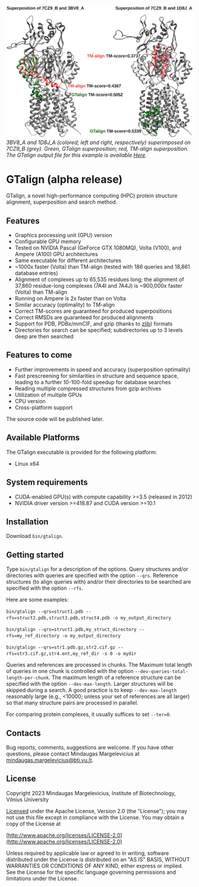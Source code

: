 ![Header image](imgs/gtalign_header.jpg)
*3BV8\_A and 1D8J\_A (colored; left and right, respectively) superimposed on 
7CZ9\_B (grey). Green, GTalign superposition; red, TM-align superposition. 
The GTalign output file for this example is available 
[Here](out/2021-09-18_00000039_1__0.md).*

# GTalign (alpha release)

GTalign, a novel high-performance computing (HPC) protein structure alignment, 
superposition and search method.

## Features

  *  Graphics processing unit (GPU) version
  *  Configurable GPU memory
  *  Tested on NVIDIA Pascal (GeForce GTX 1080MQ), Volta (V100), and Ampere 
  (A100) GPU architectures
  *  Same executable for different architectures
  *  ~1000x faster (Volta) than TM-align (tested with 186 queries and 18,861 database 
  entries)
  *  Alignment of complexes up to 65,535 residues long; the alignment of 37,860 
  residue-long complexes (7A4I and 7A4J) is ~900,000x faster (Volta) than TM-align
  *  Running on Ampere is 2x faster than on Volta
  *  Similar accuracy (optimality) to TM-align
  *  Correct TM-scores are guaranteed for produced superpositions
  *  Correct RMSDs are guaranteed for produced alignments
  *  Support for PDB, PDBx/mmCIF, and gzip (thanks to [zlib](https://github.com/madler/zlib))
  formats
  *  Directories for search can be specified; subdirectories up to 3 levels deep are 
  then searched

## Features to come

  *  Further improvements in speed and accuracy (superposition optimality)
  *  Fast prescreening for similarities in structure and sequence space, leading to a 
  further 10-100-fold speedup for database searches
  *  Reading multiple compressed structures from gzip archives 
  *  Utilization of multiple GPUs
  *  CPU version
  *  Cross-platform support

  The source code will be published later.

## Available Platforms

  The GTalign executable is provided for the following platform:

  *  Linux x64

## System requirements

  *  CUDA-enabled GPU(s) with compute capability >=3.5 (released in 2012)
  *  NVIDIA driver version >=418.87 and CUDA version >=10.1

## Installation

  Download `bin/gtalign`.

## Getting started

  Type `bin/gtalign` for a description of the options. 
  Query structures and/or directories with queries are specified with the option `--qrs`.
  Reference structures (to align queries with) and/or their directories to be 
  searched are specified with the option `--rfs`.

  Here are some examples:

`bin/gtalign --qrs=struct1.pdb --rfs=struct2.pdb,struct3.pdb,struct4.pdb -o my_output_directory`

`bin/gtalign --qrs=struct1.pdb,my_struct_directory --rfs=my_ref_directory -o my_output_directory`

`bin/gtalign --qrs=str1.pdb.gz,str2.cif.gz --rfs=str3.cif.gz,str4.ent,my_ref_dir -s 0 -o mydir`

  Queries and references are processed in chunks.
  The Maximum total length of queries in one chunk is controlled with the option 
  `--dev-queries-total-length-per-chunk`. 
  The maximum length of a reference structure can be specified with the option 
  `--dev-max-length`.
  Larger structures will be skipped during a search.
  A good practice is to keep `--dev-max-length` reasonably large (e.g., <10000; unless your 
  set of references are all larger) so that many structure pairs are processed in parallel.

  For comparing protein complexes, it usually suffices to set `--ter=0`.

## Contacts

Bug reports, comments, suggestions are welcome.
If you have other questions, please contact Mindaugas Margelevicius at
[mindaugas.margelevicius@bti.vu.lt](mailto:mindaugas.margelevicius@bti.vu.lt).

## License

Copyright 2023 Mindaugas Margelevicius, Institute of Biotechnology, Vilnius University

[Licensed](LICENSE.md) under the Apache License, Version 2.0 (the "License"); you may not 
use this file except in compliance with the License. You may obtain a copy of the 
License at

[http://www.apache.org/licenses/LICENSE-2.0](http://www.apache.org/licenses/LICENSE-2.0)

Unless required by applicable law or agreed to in writing, software distributed under the 
License is distributed on an "AS IS" BASIS, WITHOUT WARRANTIES OR CONDITIONS OF ANY KIND, 
either express or implied. 
See the License for the specific language governing permissions and limitations under the 
License.

